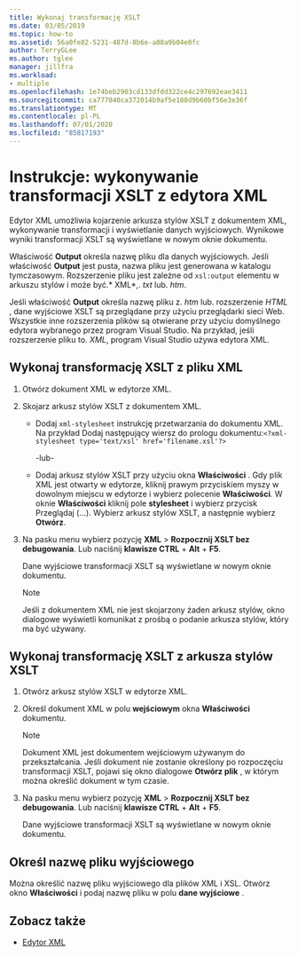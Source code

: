 ```yaml
---
title: Wykonaj transformację XSLT
ms.date: 03/05/2019
ms.topic: how-to
ms.assetid: 56a0fe82-5231-487d-8b6e-a08a9b04e0fc
author: TerryGLee
ms.author: tglee
manager: jillfra
ms.workload:
- multiple
ms.openlocfilehash: 1e74beb2903cd133dfdd322ce4c297692eae3411
ms.sourcegitcommit: ca777040ca372014b9af5e188d9b60bf56e3e36f
ms.translationtype: MT
ms.contentlocale: pl-PL
ms.lasthandoff: 07/01/2020
ms.locfileid: "85817193"
---
```

# <a name="how-to-execute-an-xslt-transformation-from-the-xml-editor"></a>Instrukcje: wykonywanie transformacji XSLT z edytora XML

Edytor XML umożliwia kojarzenie arkusza stylów XSLT z dokumentem XML, wykonywanie transformacji i wyświetlanie danych wyjściowych. Wynikowe wyniki transformacji XSLT są wyświetlane w nowym oknie dokumentu.

Właściwość **Output** określa nazwę pliku dla danych wyjściowych. Jeśli właściwość **Output** jest pusta, nazwa pliku jest generowana w katalogu tymczasowym. Rozszerzenie pliku jest zależne od `xsl:output` elementu w arkuszu stylów i może być.* XML*,. *txt* lub. *htm*.

Jeśli właściwość **Output** określa nazwę pliku z. *htm* lub. rozszerzenie *HTML* , dane wyjściowe XSLT są przeglądane przy użyciu przeglądarki sieci Web. Wszystkie inne rozszerzenia plików są otwierane przy użyciu domyślnego edytora wybranego przez program Visual Studio. Na przykład, jeśli rozszerzenie pliku to. *XML*, program Visual Studio używa edytora XML.

## <a name="execute-an-xslt-transformation-from-an-xml-file"></a>Wykonaj transformację XSLT z pliku XML

1. Otwórz dokument XML w edytorze XML.

2. Skojarz arkusz stylów XSLT z dokumentem XML.

    - Dodaj `xml-stylesheet` instrukcję przetwarzania do dokumentu XML. Na przykład Dodaj następujący wiersz do prologu dokumentu:`<?xml-stylesheet type='text/xsl' href='filename.xsl'?>`

       -lub-

    - Dodaj arkusz stylów XSLT przy użyciu okna **Właściwości** . Gdy plik XML jest otwarty w edytorze, kliknij prawym przyciskiem myszy w dowolnym miejscu w edytorze i wybierz polecenie **Właściwości**. W oknie **Właściwości** kliknij pole **stylesheet** i wybierz przycisk Przeglądaj (...). Wybierz arkusz stylów XSLT, a następnie wybierz **Otwórz**.

3. Na pasku menu wybierz pozycję **XML**  >  **Rozpocznij XSLT bez debugowania**. Lub naciśnij **klawisze CTRL** + **Alt** + **F5**.

   Dane wyjściowe transformacji XSLT są wyświetlane w nowym oknie dokumentu.

   > [!NOTE]
   > Jeśli z dokumentem XML nie jest skojarzony żaden arkusz stylów, okno dialogowe wyświetli komunikat z prośbą o podanie arkusza stylów, który ma być używany.

## <a name="execute-an-xslt-transformation-from-an-xslt-style-sheet"></a>Wykonaj transformację XSLT z arkusza stylów XSLT

1. Otwórz arkusz stylów XSLT w edytorze XML.

2. Określ dokument XML w polu **wejściowym** okna **Właściwości** dokumentu.

   > [!NOTE]
   > Dokument XML jest dokumentem wejściowym używanym do przekształcania. Jeśli dokument nie zostanie określony po rozpoczęciu transformacji XSLT, pojawi się okno dialogowe **Otwórz plik** , w którym można określić dokument w tym czasie.

3. Na pasku menu wybierz pozycję **XML**  >  **Rozpocznij XSLT bez debugowania**. Lub naciśnij **klawisze CTRL** + **Alt** + **F5**.

   Dane wyjściowe transformacji XSLT są wyświetlane w nowym oknie dokumentu.

## <a name="specify-an-output-file-name"></a>Określ nazwę pliku wyjściowego

Można określić nazwę pliku wyjściowego dla plików XML i XSL. Otwórz okno **Właściwości** i podaj nazwę pliku w polu **dane wyjściowe** .

## <a name="see-also"></a>Zobacz także

- [Edytor XML](../xml-tools/xml-editor.md)
